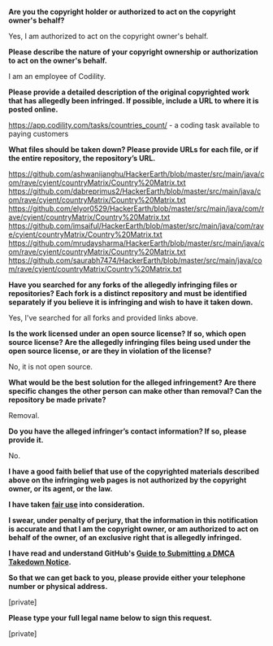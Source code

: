 **Are you the copyright holder or authorized to act on the copyright owner's behalf?**

Yes, I am authorized to act on the copyright owner's behalf.

**Please describe the nature of your copyright ownership or authorization to act on the owner's behalf.**

I am an employee of Codility.

**Please provide a detailed description of the original copyrighted work that has allegedly been infringed. If possible, include a URL to where it is posted online.**

https://app.codility.com/tasks/countries_count/ - a coding task available to paying customers

**What files should be taken down? Please provide URLs for each file, or if the entire repository, the repository’s URL.**

https://github.com/ashwanijanghu/HackerEarth/blob/master/src/main/java/com/rave/cyient/countryMatrix/Country%20Matrix.txt  
https://github.com/dabreprimus2/HackerEarth/blob/master/src/main/java/com/rave/cyient/countryMatrix/Country%20Matrix.txt  
https://github.com/elyor0529/HackerEarth/blob/master/src/main/java/com/rave/cyient/countryMatrix/Country%20Matrix.txt  
https://github.com/imsaiful/HackerEarth/blob/master/src/main/java/com/rave/cyient/countryMatrix/Country%20Matrix.txt  
https://github.com/mrudaysharma/HackerEarth/blob/master/src/main/java/com/rave/cyient/countryMatrix/Country%20Matrix.txt  
https://github.com/saurabh7474/HackerEarth/blob/master/src/main/java/com/rave/cyient/countryMatrix/Country%20Matrix.txt  

**Have you searched for any forks of the allegedly infringing files or repositories? Each fork is a distinct repository and must be identified separately if you believe it is infringing and wish to have it taken down.**

Yes, I've searched for all forks and provided links above.

**Is the work licensed under an open source license? If so, which open source license? Are the allegedly infringing files being used under the open source license, or are they in violation of the license?**

No, it is not open source.

**What would be the best solution for the alleged infringement? Are there specific changes the other person can make other than removal? Can the repository be made private?**

Removal.

**Do you have the alleged infringer’s contact information? If so, please provide it.**

No.

**I have a good faith belief that use of the copyrighted materials described above on the infringing web pages is not authorized by the copyright owner, or its agent, or the law.**

**I have taken <a href="https://www.lumendatabase.org/topics/22">fair use</a> into consideration.**

**I swear, under penalty of perjury, that the information in this notification is accurate and that I am the copyright owner, or am authorized to act on behalf of the owner, of an exclusive right that is allegedly infringed.**

**I have read and understand GitHub's <a href="https://help.github.com/articles/guide-to-submitting-a-dmca-takedown-notice/">Guide to Submitting a DMCA Takedown Notice</a>.**

**So that we can get back to you, please provide either your telephone number or physical address.**

[private]  

**Please type your full legal name below to sign this request.**

[private]
